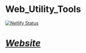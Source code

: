 # Web_Utility_Tools


[![Netlify Status](https://api.netlify.com/api/v1/badges/7aab7639-a876-4ffb-8346-6d729c87fd38/deploy-status)](https://app.netlify.com/sites/web-dev-utility-tools-bgoonz/deploys)


# [_**Website**_]()
